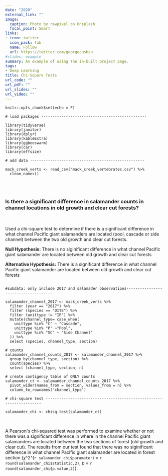 ```yaml
---
date: "2020"
external_link: ""
image:
  caption: Photo by rawpixel on Unsplash
  focal_point: Smart
links:
- icon: twitter
  icon_pack: fab
  name: Follow
  url: https://twitter.com/georgecushen
#slides: example
summary: An example of using the in-built project page.
tags:
- Deep Learning
title: Chi-Square Tests
url_code: ""
url_pdf: ""
url_slides: ""
url_video: ""
---
```




```{r setup, include=FALSE}
knitr::opts_chunk$set(echo = F)

# load packages -----------------------------------------------

library(tidyverse)
library(janitor)
library(dplyr)
library(kableExtra)
library(ggbeeswarm)
library(car)
library(effsize)

# add data ---------------------------------------------------

mack_creek_verts <- read_csv("mack_creek_vertebrates.csv") %>% 
  clean_names()

```

<br>
<br>

### **Is there a significant difference in salamander counts in channel locations in old growth and clear cut forests?**

<br>

Used a chi-square test to determine if there is a significant difference in what channel Pacific giant salamanders are located (pool, cascade or side channel) between the two old growth and clear cut forests.

**Null Hypothesis:** There is no siginificant difference in what channel Pacific giant salamander are located between old growth and clear cut forests

**Alternative Hypothesis:** There is a significant difference in what channel Pacific giant salamander are located between old growth and clear cut forests

```{r, include = T}

#subdata: only include 2017 and salamader observations-------------------------------------

salamander_channel_2017 <- mack_creek_verts %>% 
  filter (year == "2017") %>% 
  filter (species == "DITE") %>% 
  filter (unittype != "IP") %>% 
  mutate(channel_type= case_when(
    unittype %in% "C" ~ "Cascade",
    unittype %in% "P" ~"Pool",
    unittype %in% "SC" ~ "Side Channel"
  )) %>% 
  select (species, channel_type, section)

# counts
salamander_channel_counts_2017 <- salamander_channel_2017 %>% 
  group_by(channel_type, section) %>% 
  count(species) %>% 
  select (channel_type, section, n)

# create contigency table of ONLY counts
salamander_ct <- salamander_channel_counts_2017 %>% 
  pivot_wider(names_from = section, values_from = n) %>%
  column_to_rownames('channel_type')

# chi-square test --------------------------------------------------------------------

salamander_chi <- chisq.test(salamander_ct)

```

<br> 

A Pearson's chi-squared test was performed to examine whether or not there was a significant difference in where in the channel Pacific giant salamanders are located between the two sections of forest (old growth and clear cut). The results from our test found that there was no siginificant difference in what channel Pacific giant salamander are located in forest section ($\chi$^2^(`r salamander_chi$parameter`) = `r round(salamander_chi$statistic,2)`, *p* = `r round(salamander_chi$p.value,2)`). 